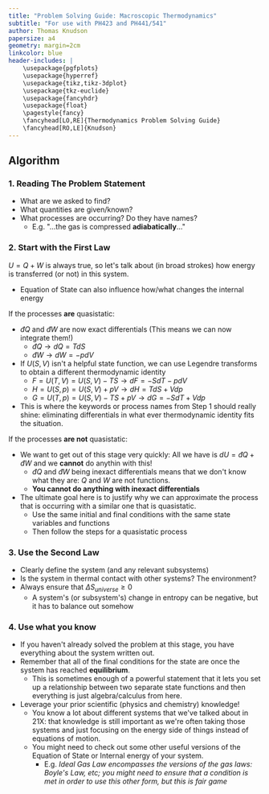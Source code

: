 ```yaml
---
title: "Problem Solving Guide: Macroscopic Thermodynamics"
subtitle: "For use with PH423 and PH441/541"
author: Thomas Knudson
papersize: a4
geometry: margin=2cm
linkcolor: blue
header-includes: |
    \usepackage{pgfplots}
    \usepackage{hyperref}
    \usepackage{tikz,tikz-3dplot}
    \usepackage{tkz-euclide}
    \usepackage{fancyhdr}
    \usepackage{float}
    \pagestyle{fancy}
    \fancyhead[LO,RE]{Thermodynamics Problem Solving Guide}
    \fancyhead[RO,LE]{Knudson}
---
```


## Algorithm

### 1. Reading The Problem Statement

- What are we asked to find?
- What quantities are given/known?
- What processes are occurring? Do they have names?
    -  E.g. "...the gas is compressed **adiabatically**..."

### 2. Start with the First Law

$U=Q+W$ is always true, so let's talk about (in broad strokes) how energy is transferred (or not) in this system.

- Equation of State can also influence how/what changes the internal energy

If the processes **are** quasistatic:

- $đQ$ and $đW$ are now exact differentials (This means we can now integrate them!)
    - $đQ \rightarrow dQ = TdS$
    - $đW \rightarrow dW = -pdV$
- If $U(S,V)$ isn't a helpful state function, we can use Legendre transforms to obtain a different thermodynamic identity
    - $F = U(T,V) = U(S,V) - TS \rightarrow dF = -SdT - pdV$
    - $H = U(S,p) = U(S,V) + pV \rightarrow dH = TdS + Vdp$
    - $G = U(T,p) = U(S,V) - TS + pV \rightarrow dG = -SdT + Vdp$
- This is where the keywords or process names from Step 1 should really shine: eliminating differentials in what ever thermodynamic identity fits the situation.

If the processes **are not** quasistatic:

- We want to get out of this stage very quickly: All we have is $dU = đQ + đW$ and we **cannot** do anythin with this!
    - $đQ$ and $đW$ being inexact differentials means that we don't know what they are: $Q$ and $W$ are not functions.
    - **You cannot do anything with inexact differentials**
- The ultimate goal here is to justify why we can approximate the process that is occurring with a similar one that is quasistatic.
    - Use the same initial and final conditions with the same state variables and functions
    - Then follow the steps for a quasistatic process

### 3. Use the Second Law

- Clearly define the system (and any relevant subsystems)
- Is the system in thermal contact with other systems? The environment?
- Always ensure that $\Delta S_{universe} \geq 0$
    - A system's (or subsystem's) change in entropy can be negative, but it has to balance out somehow

### 4. Use what you know

- If you haven't already solved the problem at this stage, you have everything about the system written out.
- Remember that all of the final conditions for the state are once the system has reached **equilibrium**.
    - This is sometimes enough of a powerful statement that it lets you set up a relationship between two separate state functions and then everything is just algebra/calculus from here.
- Leverage your prior scientific (physics and chemistry) knowledge!
    - You know a lot about different systems that we've talked about in 21X: that knowledge is still important as we're often taking those systems and just focusing on the energy side of things instead of equations of motion.
    - You might need to check out some other useful versions of the Equation of State or Internal energy of your system. 
        - E.g. *Ideal Gas Law encompasses the versions of the gas laws: Boyle's Law, etc; you might need to ensure that a condition is met in order to use this other form, but this is fair game*